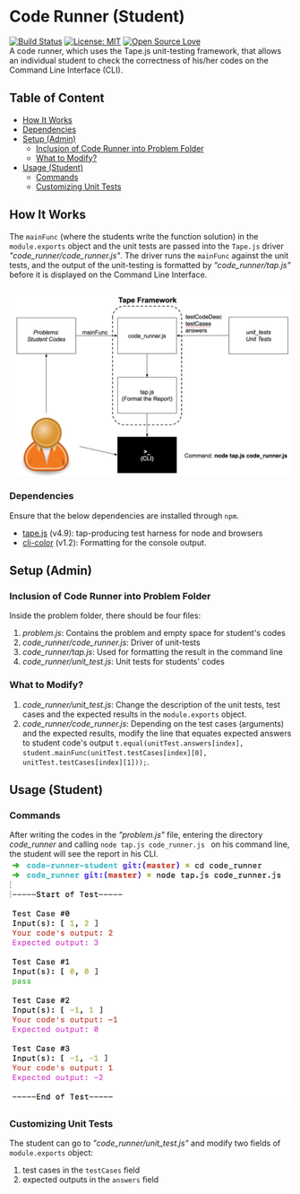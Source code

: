 # Code Runner (Student)
[![Build Status](https://travis-ci.org/The-Last-Mile-JS/code-runner-student.svg?branch=master)](https://travis-ci.org/The-Last-Mile-JS/code-runner-student) [![License: MIT](https://img.shields.io/badge/License-MIT-yellow.svg)](https://opensource.org/licenses/MIT) [![Open Source Love](https://badges.frapsoft.com/os/v2/open-source.svg?v=103)](https://github.com/ellerbrock/open-source-badges/)<br>
A code runner, which uses the Tape.js unit-testing framework, that allows an individual student to check the correctness of his/her codes on the Command Line Interface (CLI). <br>

## Table of Content
- [How It Works](#mechanism)
- [Dependencies](#dependencies)
- [Setup (Admin)](#setup)
    - [Inclusion of Code Runner into Problem Folder](#inclusion)
    - [What to Modify?](#modification)
- [Usage (Student)](#usage)
    - [Commands](#commands)
    - [Customizing Unit Tests](#unitTestCustomization)

<a name="mechanism"></a>
## How It Works
The `mainFunc` (where the students write the function solution) in the `module.exports` object and the unit tests are passed into the `Tape.js` driver *"code_runner/code_runner.js"*. The driver runs the `mainFunc` against the unit tests, and the output of the unit-testing is formatted by *"code_runner/tap.js"* before it is displayed on the Command Line Interface.<br><br>
![System](https://github.com/The-Last-Mile-JS/code-runner-student/blob/master/assets/overall_view.png)

<a name="dependencies"></a>
### Dependencies
Ensure that the below dependencies are installed through `npm`.
- [tape.js](https://github.com/substack/tape) (v4.9): tap-producing test harness for node and browsers
- [cli-color](https://github.com/medikoo/cli-color) (v1.2): Formatting for the console output.

<a name="setup"></a>
## Setup (Admin)

<a name="inclusion"></a>
### Inclusion of Code Runner into Problem Folder
Inside the problem folder, there should be four files:
1. *problem.js*: Contains the problem and empty space for student's codes
2. *code_runner/code_runner.js*: Driver of unit-tests
3. *code_runner/tap.js*: Used for formatting the result in the command line
4. *code_runner/unit_test.js*: Unit tests for students' codes

<a name="modification"></a>
### What to Modify?
1. *code_runner/unit_test.js*: Change the description of the unit tests, test cases and the expected results in the `module.exports` object.
2. *code_runner/code_runner.js*: Depending on the test cases (arguments) and the expected results, modify the line that equates expected answers to student code's output  `t.equal(unitTest.answers[index], student.mainFunc(unitTest.testCases[index][0], unitTest.testCases[index][1]));`.

<a name="usage"></a>
## Usage (Student)

<a name="commands"></a>
### Commands
After writing the codes in the *"problem.js"* file, entering the directory *code_runner* and calling `node tap.js code_runner.js
` on his command line, the student will see the report in his CLI.<br>
![Output](https://github.com/The-Last-Mile-JS/code-runner-student/blob/master/assets/Output.png)

<a name="unitTestCustomization"></a>
### Customizing Unit Tests
The student can go to *"code_runner/unit_test.js"* and modify two fields of `module.exports` object:
1. test cases in the `testCases` field
2. expected outputs in the `answers` field
